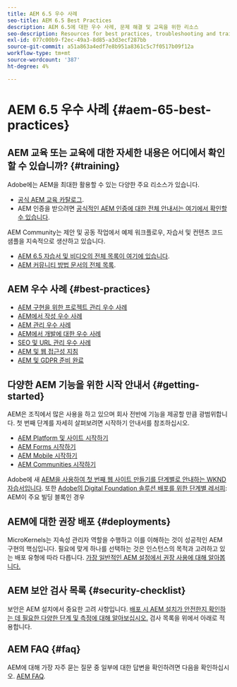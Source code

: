 ```yaml
---
title: AEM 6.5 우수 사례
seo-title: AEM 6.5 Best Practices
description: AEM 6.5에 대한 우수 사례, 문제 해결 및 교육을 위한 리소스
seo-description: Resources for best practices, troubleshooting and training for AEM 6.5
exl-id: 077c00b9-f2ec-49a3-8d85-a3d3ecf287bb
source-git-commit: a51a863a4edf7e8b951a8361c5c7f0517b09f12a
workflow-type: tm+mt
source-wordcount: '387'
ht-degree: 4%

---
```


# AEM 6.5 우수 사례 {#aem-65-best-practices}

## AEM 교육 또는 교육에 대한 자세한 내용은 어디에서 확인할 수 있습니까? {#training}

Adobe에는 AEM을 최대한 활용할 수 있는 다양한 주요 리소스가 있습니다.

* [공식 AEM 교육 카탈로그](https://training.adobe.com/training/current-courses.html#solution=adobeExperienceManager&amp;p=1).
* AEM 인증을 받으려면 [공식적인 AEM 인증에 대한 전체 안내서는 여기에서 확인할 수 있습니다](https://training.adobe.com/certification/exams.html#p=1&amp;solution=adobeExperienceManager).

AEM Community는 제안 및 공동 작업에서 예제 워크플로우, 자습서 및 컨텐츠 코드 샘플을 지속적으로 생산하고 있습니다.

* [AEM 6.5 자습서 및 비디오의 전체 목록이 여기에 있습니다](https://experienceleague.adobe.com/docs/experience-manager-tutorials.html).
* [AEM 커뮤니티 방법 문서의 전체 목록](https://experienceleaguecommunities.adobe.com/t5/adobe-experience-manager/ct-p/adobe-experience-manager-community).

## AEM 우수 사례 {#best-practices}

* [AEM 구현을 위한 프로젝트 관리 우수 사례](/help/managing/best-practices.md)
* [AEM에서 작성 우수 사례](/help/sites-authoring/best-practices.md)
* [AEM 관리 우수 사례](/help/sites-administering/administer-best-practices.md)
* [AEM에서 개발에 대한 우수 사례](/help/sites-developing/best-practices.md)
* [SEO 및 URL 관리 우수 사례](/help/managing/seo-and-url-management.md)
* [AEM 및 웹 접근성 지침](/help/managing/web-accessibility.md)
* [AEM 및 GDPR 준비 완료](/help/managing/data-protection-and-privacy.md)

## 다양한 AEM 기능을 위한 시작 안내서 {#getting-started}

AEM은 조직에서 많은 사용을 하고 있으며 회사 전반에 기능을 제공할 만큼 광범위합니다. 첫 번째 단계를 자세히 살펴보려면 시작하기 안내서를 참조하십시오.

* [AEM Platform 및 사이트 시작하기](/help/sites-deploying/deploy.md#getting-started)
* [AEM Forms 시작하기](/help/forms/using/introduction-aem-forms.md)
* [AEM Mobile 시작하기](/help/mobile/getting-started-aem-mobile.md)
* [AEM Communities 시작하기](/help/communities/getting-started.md)

Adobe에 새 [AEM을 사용하여 첫 번째 웹 사이트 만들기를 단계별로 안내하는 WKND 자습서입니다](https://experienceleague.adobe.com/docs/experience-manager-learn/getting-started-wknd-tutorial-develop/overview.html?lang=ko-KR). 또한 [Adobe의 Digital Foundation 솔루션 배포를 위한 단계별 레서피](https://experienceleague.adobe.com/#courses): AEM이 주요 빌딩 블록인 경우

## AEM에 대한 권장 배포 {#deployments}

MicroKernels는 지속성 관리자 역할을 수행하고 이를 이해하는 것이 성공적인 AEM 구현의 핵심입니다. 필요에 맞게 하나를 선택하는 것은 인스턴스의 목적과 고려하고 있는 배포 유형에 따라 다릅니다. [가장 일반적인 AEM 설정에서 권장 사용에 대해 알아봅니다.](/help/sites-deploying/recommended-deploys.md)

## AEM 보안 검사 목록 {#security-checklist}

보안은 AEM 설치에서 중요한 고려 사항입니다. [배포 시 AEM 설치가 안전한지 확인하는 데 필요한 다양한 단계 및 측정에 대해 알아보십시오.](/help/sites-administering/security-checklist.md) 검사 목록을 위에서 아래로 적용합니다.

## AEM FAQ {#faq}

AEM에 대해 가장 자주 묻는 질문 중 일부에 대한 답변을 확인하려면 다음을 확인하십시오. [AEM FAQ](/help/sites-administering/aem-faqs.md).
